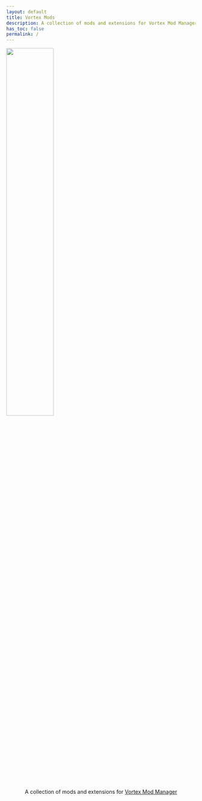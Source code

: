 ```yaml
---
layout: default
title: Vortex Mods
description: A collection of mods and extensions for Vortex Mod Manager
has_toc: false
permalink: /
---
```


<div class="card">
  <img src="[./assets/logo.png](https://www.nexusmods.com/bootstrap/images/vortex/vortex-logomark.svg)" width="50%">
  <div class="container">
    <p class="text-delta" style="text-align:center">A collection of mods and extensions for <a href="https://www.nexusmods.com/about/vortex" target="_blank">Vortex Mod Manager</a></p>
  </div>
</div>
